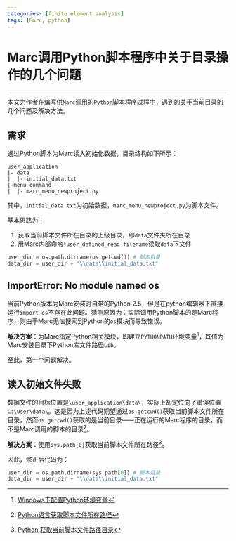 ```yaml
---
categories: [finite element analysis]
tags: [Marc, python]
---
```


# Marc调用Python脚本程序中关于目录操作的几个问题

---

本文为作者在编写供`Marc`调用的`Python`脚本程序过程中，遇到的关于当前目录的几个问题及解决方法。


## 需求

通过Python脚本为Marc读入初始化数据，目录结构如下所示：


    user_application
    |- data
    |  |- initial_data.txt
    |-menu_command
    |  |- marc_menu_newproject.py

其中，`initial_data.txt`为初始数据，`marc_menu_newproject.py`为脚本文件。

基本思路为：

1. 获取当前脚本文件所在目录的上级目录，即`data`文件夹所在目录
2. 用Marc内部命令`*user_defined_read filename`读取`data`下文件

```python
user_dir = os.path.dirname(os.getcwd()) # 脚本目录
data_dir = user_dir + "\\data\\initial_data.txt"
```


## ImportError: No module named os

当前Python版本为Marc安装时自带的Python 2.5，但是在python编辑器下直接运行`import os`不存在此问题。猜测原因为：实际调用Python脚本的是Marc程序，则由于Marc无法搜索到Python的`os`模块而导致错误。

**解决方案**：为Marc指定Python相关模块，即建立`PYTHONPATH`环境变量[^1]，其值为Marc安装目录下Python库文件路径`Lib`。

至此，第一个问题解决。

## 读入初始文件失败

数据文件的目标位置是`\user_application\data\`，实际上却定位向了错误位置`C:\User\data\`。这是因为上述代码期望通过`os.getcwd()`获取当前脚本文件所在目录，然而`os.getcwd()`获取的是当前目录——正在运行的Marc程序的目录，而不是Marc调用的脚本的目录[^2]。

**解决方案**：使用`sys.path[0]`获取当前脚本文件所在路径[^3]。

因此，修正后代码为：

```python
user_dir = os.path.dirname(sys.path[0]) # 脚本目录
data_dir = user_dir + "\\data\\initial_data.txt"
```


[^1]: [Windows下配置Python环境变量](http://www.cnblogs.com/qiyeshublog/archive/2012/01/24/2329162.html)

[^2]: [Python语言获取脚本文件所在路径](http://blog.csdn.net/bupteinstein/article/details/6534177)

[^3]: [Python 获取当前脚本文件路径目录](http://www.cnblogs.com/pchgo/archive/2011/09/19/2181248.html)